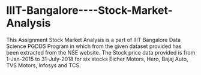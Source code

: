 # IIIT-Bangalore----Stock-Market-Analysis
This Assignment Stock Market Analysis is a part of IIIT Bangalore Data Science PGDDS Program in which from the given dataset provided  has been extracted from the NSE website. The Stock price data provided is from 1-Jan-2015 to 31-July-2018 for six stocks Eicher Motors, Hero, Bajaj Auto, TVS Motors, Infosys and TCS.
